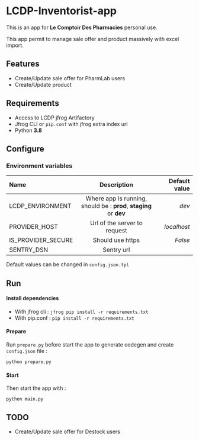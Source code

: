 # LCDP-Inventorist-app

This is an app for **Le Comptoir Des Pharmacies** personal use.

This app permit to manage sale offer and product massively with excel import.

## Features

- Create/Update sale offer for PharmLab users
- Create/Update product


## Requirements

- Access to LCDP jfrog Artifactory
- Jfrog CLI or `pip.conf` with jfrog extra index url
- Python **3.8**

## Configure

### Environment variables

| Name                  | Description | Default value |
| :---                  |    :----:   |          ---: |
| LCDP_ENVIRONMENT      | Where app is running, should be : **prod**, **staging** or **dev**       | _dev_   |
| PROVIDER_HOST         | Url of the server to request        | _localhost_     |
| IS_PROVIDER_SECURE    | Should use https        | _False_      |
| SENTRY_DSN            | Sentry url        |       |

Default values can be changed in `config.json.tpl`

## Run

#### Install dependencies

- With jfrog cli : `jfrog pip install -r requirements.txt`
- With pip.conf : `pip install -r requirements.txt`

#### Prepare
Run `prepare.py` before start the app to generate codegen and 
create `config.json` file :

`python prepare.py`

#### Start

Then start the app with : 

`python main.py`


## TODO

- Create/Update sale offer for Destock users